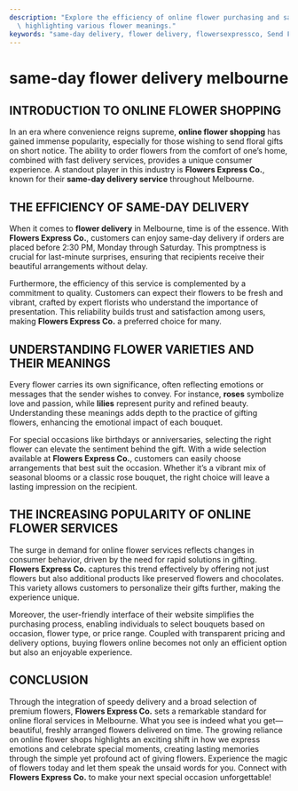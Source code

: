```yaml
---
description: "Explore the efficiency of online flower purchasing and same-day delivery in Melbourne,\
  \ highlighting various flower meanings."
keywords: "same-day delivery, flower delivery, flowersexpressco, Send Fresh Flowers in Melbourne"
---
```

# same-day flower delivery melbourne

## INTRODUCTION TO ONLINE FLOWER SHOPPING

In an era where convenience reigns supreme, **online flower shopping** has gained immense popularity, especially for those wishing to send floral gifts on short notice. The ability to order flowers from the comfort of one’s home, combined with fast delivery services, provides a unique consumer experience. A standout player in this industry is **Flowers Express Co.**, known for their **same-day delivery service** throughout Melbourne.

## THE EFFICIENCY OF SAME-DAY DELIVERY

When it comes to **flower delivery** in Melbourne, time is of the essence. With **Flowers Express Co.**, customers can enjoy same-day delivery if orders are placed before 2:30 PM, Monday through Saturday. This promptness is crucial for last-minute surprises, ensuring that recipients receive their beautiful arrangements without delay. 

Furthermore, the efficiency of this service is complemented by a commitment to quality. Customers can expect their flowers to be fresh and vibrant, crafted by expert florists who understand the importance of presentation. This reliability builds trust and satisfaction among users, making **Flowers Express Co.** a preferred choice for many.

## UNDERSTANDING FLOWER VARIETIES AND THEIR MEANINGS

Every flower carries its own significance, often reflecting emotions or messages that the sender wishes to convey. For instance, **roses** symbolize love and passion, while **lilies** represent purity and refined beauty. Understanding these meanings adds depth to the practice of gifting flowers, enhancing the emotional impact of each bouquet. 

For special occasions like birthdays or anniversaries, selecting the right flower can elevate the sentiment behind the gift. With a wide selection available at **Flowers Express Co.**, customers can easily choose arrangements that best suit the occasion. Whether it’s a vibrant mix of seasonal blooms or a classic rose bouquet, the right choice will leave a lasting impression on the recipient.

## THE INCREASING POPULARITY OF ONLINE FLOWER SERVICES

The surge in demand for online flower services reflects changes in consumer behavior, driven by the need for rapid solutions in gifting. **Flowers Express Co.** captures this trend effectively by offering not just flowers but also additional products like preserved flowers and chocolates. This variety allows customers to personalize their gifts further, making the experience unique.

Moreover, the user-friendly interface of their website simplifies the purchasing process, enabling individuals to select bouquets based on occasion, flower type, or price range. Coupled with transparent pricing and delivery options, buying flowers online becomes not only an efficient option but also an enjoyable experience.

## CONCLUSION

Through the integration of speedy delivery and a broad selection of premium flowers, **Flowers Express Co.** sets a remarkable standard for online floral services in Melbourne. What you see is indeed what you get—beautiful, freshly arranged flowers delivered on time. The growing reliance on online flower shops highlights an exciting shift in how we express emotions and celebrate special moments, creating lasting memories through the simple yet profound act of giving flowers. Experience the magic of flowers today and let them speak the unsaid words for you. Connect with **Flowers Express Co.** to make your next special occasion unforgettable!
